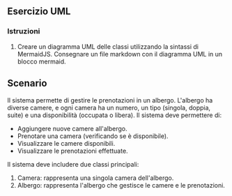## Esercizio UML

### Istruzioni
1. Creare un diagramma UML delle classi utilizzando la sintassi di MermaidJS. Consegnare un file markdown con il diagramma UML in un blocco mermaid.

## Scenario
Il sistema permette di gestire le prenotazioni in un albergo. L'albergo ha diverse camere, e ogni camera ha un numero, un tipo (singola, doppia, suite) e una disponibilità (occupata o libera). Il sistema deve permettere di:

- Aggiungere nuove camere all'albergo.
- Prenotare una camera (verificando se è disponibile).
- Visualizzare le camere disponibili.
- Visualizzare le prenotazioni effettuate.

Il sistema deve includere due classi principali:
1. Camera: rappresenta una singola camera dell'albergo.
2. Albergo: rappresenta l'albergo che gestisce le camere e le prenotazioni.

